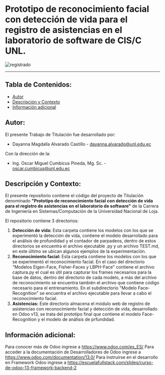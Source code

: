 # Prototipo de reconocimiento facial con detección de vida para el registro de asistencias en el laboratorio de software de CIS/C UNL.

![registrado](https://github.com/Computacion-UNL/FaceRecognition-LivenessDetection/assets/46323169/8a028adb-6e73-4091-82e7-c9a3b0f2fa32)

------------
## Tabla de Contenidos:
- [Autor](#autor)
- [Descripción y Contexto](#descripción-y-contexto)
- [Información adicional](#información-adicional)

## Autor:
El presente Trabajo de Titulación fue desarrollado por:
- Dayanna Magdalla Alvarado Castillo - dayanna.alvarado@unl.edu.ec

Con la dirección de la:
- Ing. Oscar Miguel Cumbicus Pineda, Mg. Sc. - oscar.cumbicus@unl.edu.ec

## Descripción y Contexto:
El presente repositorio contiene el código del proyecto de Titulación denominado **"Prototipo de reconocimiento facial con detección de vida para el registro de asistencias en el laboratorio de software"** de la Carrera de Ingeniería en Sistemas/Computación de la Universidad Nacional de Loja.

El repositorio contiene 3 directorios: 
1. **Detección de vida:** Esta carpeta contiene los modelos con los que se experimentó la detección de vida, contiene el modelo desarrollado para el análisis de profundidad y el contador de parpadeos, dentro de estos directorios se encuentra el archivo ejecutable .py y un archivo TEST.md, en este último se ubican algunos ejemplos de la experimentación.
2. **Reconocimiento facial:** Esta carpeta contiene los modelos con los que se experimentó el reconocimiento facial. En el caso del directorio  "Modelos Eigen-Face, Fisher-Faces y LBPH-Face" contiene el archivo captura.py el cual es útil para capturar los frames necesarios para la base de datos, dentro del directorio de cada modelo, a más del archivo de reconocimiento se encuentra también el archivo que contiene código necesario para el entrenamiento. En el subdirectorio "Modelo Face-Recognition" se encuentra el archivo ejecutable para llevar a cabo el reconocimiento facial.
3. **Asistencias:** Este directorio almacena el módulo web de registro de asistencias con reconocimiento facial y detección de vida, desarrollado en Odoo v13, se trata del prototipo final que contiene el modelo Face-Recognition y el modelo de análisis de prfundidad.


## Información adicional: 
Para conocer más de Odoo ingrese a https://www.odoo.com/es_ES/
Para acceder a la documentación de Desarrolladores de Odoo ingrese a https://www.odoo.com/documentation/13.0/
Para instruirse en el desarrollo en Framework Odoo ingrese a https://escuelafullstack.com/slides/curso-de-odoo-13-framework-backend-2
